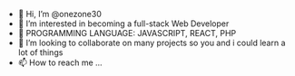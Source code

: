 - 👋 Hi, I’m @onezone30
- 👀 I’m interested in becoming a full-stack Web Developer
- 🌱 PROGRAMMING LANGUAGE: JAVASCRIPT, REACT, PHP
- 💞️ I’m looking to collaborate on many projects so you and i could learn a lot of things
- 📫 How to reach me ...

<!---
onezone30/onezone30 is a ✨ special ✨ repository because its `README.md` (this file) appears on your GitHub profile.
You can click the Preview link to take a look at your changes.
--->
